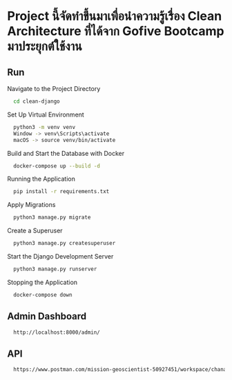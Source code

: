 # Project นี้จัดทำขึ้นมาเพื่อนำความรู้เรื่อง Clean Architecture ที่ได้จาก Gofive Bootcamp มาประยุกต์ใช้งาน

## Run

Navigate to the Project Directory

```bash
  cd clean-django
```

Set Up Virtual Environment

```bash
  python3 -m venv venv
  Window -> venv\Scripts\activate
  macOS -> source venv/bin/activate
```

Build and Start the Database with Docker

```bash
  docker-compose up --build -d
```

Running the Application

```bash
  pip install -r requirements.txt
```

Apply Migrations

```bash
  python3 manage.py migrate
```

Create a Superuser

```bash
  python3 manage.py createsuperuser
```

Start the Django Development Server
```bash
  python3 manage.py runserver
```

Stopping the Application
```bash
  docker-compose down
```

## Admin Dashboard
```bash
  http://localhost:8000/admin/
```

## API
```bash
  https://www.postman.com/mission-geoscientist-50927451/workspace/chanapon-django-clean/collection/37942682-f150b8f8-c0d6-4f44-9f89-136843b4d1b8?action=share&creator=37942682
```
